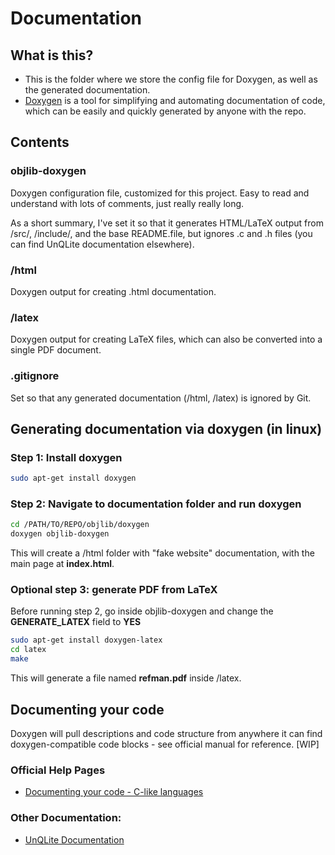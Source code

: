 # Documentation

## What is this?
* This is the folder where we store the config file for Doxygen, as well as the generated documentation.
* [Doxygen](http://www.stack.nl/~dimitri/doxygen/) is a tool for simplifying and automating documentation of code, which can be easily and quickly generated by anyone with the repo. 

## Contents
### objlib-doxygen
Doxygen configuration file, customized for this project. Easy to read and understand with lots of comments, just really really long.

As a short summary, I've set it so that it generates HTML/LaTeX output from /src/, /include/, and the base README.file, but ignores .c and .h files (you can find UnQLite documentation elsewhere).

### /html
Doxygen output for creating .html documentation. 

### /latex
Doxygen output for creating LaTeX files, which can also be converted into a single PDF document.

### .gitignore
Set so that any generated documentation (/html, /latex) is ignored by Git.  


## Generating documentation via doxygen (in linux)
### Step 1: Install doxygen

```bash
sudo apt-get install doxygen
```
 
### Step 2: Navigate to documentation folder and run doxygen

```bash
cd /PATH/TO/REPO/objlib/doxygen
doxygen objlib-doxygen
```
This will create a /html folder with "fake website" documentation, with the main page at **index.html**.

### Optional step 3: generate PDF from LaTeX
Before running step 2, go inside objlib-doxygen and change the **GENERATE_LATEX** field to **YES** 

```bash
sudo apt-get install doxygen-latex
cd latex
make
```

This will generate a file named **refman.pdf** inside /latex.

## Documenting your code
Doxygen will pull descriptions and code structure from anywhere it can find doxygen-compatible code blocks - see official manual for reference. [WIP]

### Official Help Pages
* [Documenting your code - C-like languages](https://www.stack.nl/~dimitri/doxygen/manual/docblocks.html#cppblock)

### Other Documentation:
* [UnQLite Documentation](https://unqlite.org/c_api.html)
